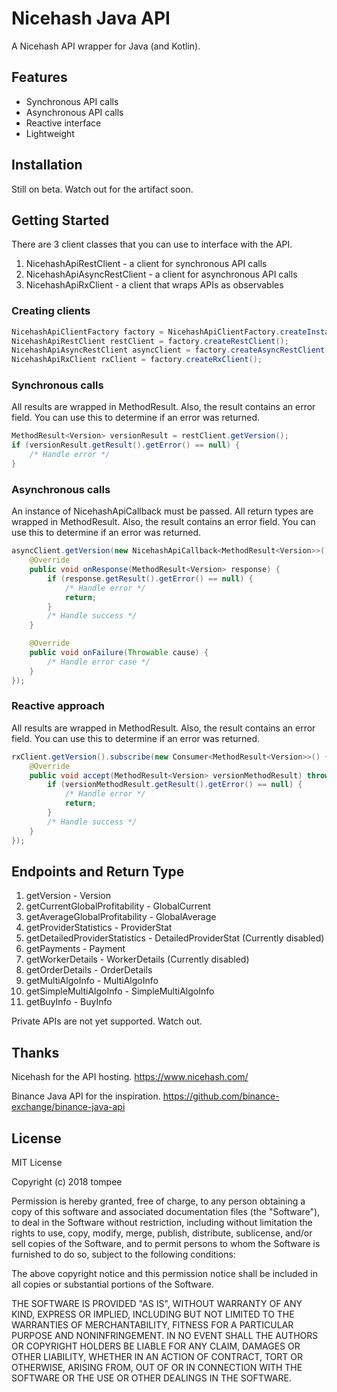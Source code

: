 # Nicehash Java API

A Nicehash API wrapper for Java (and Kotlin).

## Features
- Synchronous API calls
- Asynchronous API calls
- Reactive interface
- Lightweight

## Installation
Still on beta. Watch out for the artifact soon.

## Getting Started
There are 3 client classes that you can use to interface with the API.
1. NicehashApiRestClient - a client for synchronous API calls
2. NicehashApiAsyncRestClient - a client for asynchronous API calls
3. NicehashApiRxClient - a client that wraps APIs as observables

### Creating clients
```java
NicehashApiClientFactory factory = NicehashApiClientFactory.createInstance();
NicehashApiRestClient restClient = factory.createRestClient();
NicehashApiAsyncRestClient asyncClient = factory.createAsyncRestClient();
NicehashApiRxClient rxClient = factory.createRxClient();
```

### Synchronous calls
All results are wrapped in MethodResult. Also, the result contains an error field. You can use this to determine if an error was returned.
```java
MethodResult<Version> versionResult = restClient.getVersion();
if (versionResult.getResult().getError() == null) {
    /* Handle error */
}
```

### Asynchronous calls
An instance of NicehashApiCallback must be passed. All return types are wrapped in MethodResult. Also, the result contains an error field. You can use this to determine if an error was returned.
```java
asyncClient.getVersion(new NicehashApiCallback<MethodResult<Version>>() {
    @Override
    public void onResponse(MethodResult<Version> response) {
        if (response.getResult().getError() == null) {
            /* Handle error */
            return;
        }
        /* Handle success */
    }

    @Override
    public void onFailure(Throwable cause) {
        /* Handle error case */
    }
});
```

### Reactive approach
All results are wrapped in MethodResult. Also, the result contains an error field. You can use this to determine if an error was returned.
```java
rxClient.getVersion().subscribe(new Consumer<MethodResult<Version>>() {
    @Override
    public void accept(MethodResult<Version> versionMethodResult) throws Exception {
        if (versionMethodResult.getResult().getError() == null) {
            /* Handle error */
            return;
        }
        /* Handle success */
    }
});
```

## Endpoints and Return Type
1. getVersion - Version
2. getCurrentGlobalProfitability - GlobalCurrent
3. getAverageGlobalProfitability - GlobalAverage
4. getProviderStatistics - ProviderStat
5. getDetailedProviderStatistics - DetailedProviderStat (Currently disabled)
6. getPayments - Payment
7. getWorkerDetails - WorkerDetails (Currently disabled)
8. getOrderDetails - OrderDetails
9. getMultiAlgoInfo - MultiAlgoInfo
10. getSimpleMultiAlgoInfo - SimpleMultiAlgoInfo
11. getBuyInfo - BuyInfo

Private APIs are not yet supported. Watch out.

## Thanks
Nicehash for the API hosting. https://www.nicehash.com/

Binance Java API for the inspiration. https://github.com/binance-exchange/binance-java-api

## License
MIT License

Copyright (c) 2018 tompee

Permission is hereby granted, free of charge, to any person obtaining a copy
of this software and associated documentation files (the "Software"), to deal
in the Software without restriction, including without limitation the rights
to use, copy, modify, merge, publish, distribute, sublicense, and/or sell
copies of the Software, and to permit persons to whom the Software is
furnished to do so, subject to the following conditions:

The above copyright notice and this permission notice shall be included in all
copies or substantial portions of the Software.

THE SOFTWARE IS PROVIDED "AS IS", WITHOUT WARRANTY OF ANY KIND, EXPRESS OR
IMPLIED, INCLUDING BUT NOT LIMITED TO THE WARRANTIES OF MERCHANTABILITY,
FITNESS FOR A PARTICULAR PURPOSE AND NONINFRINGEMENT. IN NO EVENT SHALL THE
AUTHORS OR COPYRIGHT HOLDERS BE LIABLE FOR ANY CLAIM, DAMAGES OR OTHER
LIABILITY, WHETHER IN AN ACTION OF CONTRACT, TORT OR OTHERWISE, ARISING FROM,
OUT OF OR IN CONNECTION WITH THE SOFTWARE OR THE USE OR OTHER DEALINGS IN THE
SOFTWARE.

